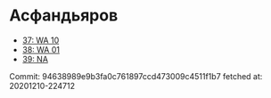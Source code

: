 # Асфандьяров
- [37: WA 10](37.md)
- [38: WA 01](38.md)
- [39: NA](39.md)

Commit: 94638989e9b3fa0c761897ccd473009c4511f1b7
 fetched at: 20201210-224712

